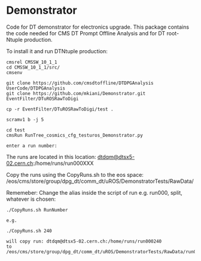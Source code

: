 # Demonstrator


Code for DT demonstrator for electronics upgrade. This package contains the code needed for CMS DT Prompt Offline Analysis and for DT root-Ntuple production.

To install it and run DTNtuple production:

```
cmsrel CMSSW_10_1_1
cd CMSSW_10_1_1/src/
cmsenv

git clone https://github.com/cmsdtoffline/DTDPGAnalysis UserCode/DTDPGAnalysis
git clone https://github.com/mkiani/Demonstrator.git EventFilter/DTuROSRawToDigi 

cp -r EventFilter/DTuROSRawToDigi/test . 

scramv1 b -j 5

cd test
cmsRun RunTree_cosmics_cfg_testuros_Demonstrator.py

enter a run number:

```


The runs are located in this location:  dtdqm@dtsx5-02.cern.ch:/home/runs/run000XXX


Copy the runs using the CopyRuns.sh to the eos space: /eos/cms/store/group/dpg_dt/comm_dt/uROS/DemonstratorTests/RawData/


Rememeber: Change the alias inside the script of run e.g. run000, split, whatever is chosen:

```
./CopyRuns.sh RunNumber 

e.g. 

./CopyRuns.sh 240

will copy run: dtdqm@dtsx5-02.cern.ch:/home/runs/run000240 
to  /eos/cms/store/group/dpg_dt/comm_dt/uROS/DemonstratorTests/RawData/run000240
```


